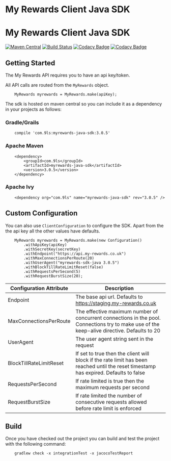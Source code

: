 # My Rewards Client Java SDK
# My Rewards Client Java SDK

[![Maven Central](https://maven-badges.herokuapp.com/maven-central/com.9ls/myrewards-java-sdk/badge.svg)](https://maven-badges.herokuapp.com/maven-central/com.9ls/myrewards-java-sdk)
[![Build Status](https://api.travis-ci.com/nine-lives/myrewards-sdk-java.png)](https://travis-ci.com/nine-lives/myrewards-sdk-java)
[![Codacy Badge](https://app.codacy.com/project/badge/Grade/91e4e97db854401d878fcf1670dfed25)](https://www.codacy.com/gh/nine-lives/myrewards-sdk-java/dashboard?utm_source=github.com&amp;utm_medium=referral&amp;utm_content=nine-lives/myrewards-sdk-java&amp;utm_campaign=Badge_Grade)
[![Codacy Badge](https://app.codacy.com/project/badge/Coverage/91e4e97db854401d878fcf1670dfed25)](https://www.codacy.com/gh/nine-lives/myrewards-sdk-java/dashboard?utm_source=github.com&utm_medium=referral&utm_content=nine-lives/myrewards-sdk-java&utm_campaign=Badge_Coverage)

## Getting Started

The My Rewards API requires you to have an api key/token. 

All API calls are routed from the `MyRewards` object.

```
    MyRewards myrewards = MyRewards.make(apiKey);
```

The sdk is hosted on maven central so you can include it as a dependency 
in your projects as follows:

### Gradle/Grails
```
    compile 'com.9ls:myrewards-java-sdk:3.0.5'
```

### Apache Maven
```
    <dependency>
        <groupId>com.9ls</groupId>
        <artifactId>myrewards-java-sdk</artifactId>
        <version>3.0.5</version>
    </dependency>
```

### Apache Ivy
```
    <dependency org="com.9ls" name="myrewards-java-sdk" rev="3.0.5" />
```

## Custom Configuration

You can also use `ClientConfiguration` to configure the SDK. Apart
from the the api key all the other values have defaults.

```
    MyRewards myrewards = MyRewards.make(new Configuration()
        .withApiKey(apiKey)
        .withSecretKey(secretKey)
        .withEndpoint("https://api.my-rewards.co.uk")
        .withMaxConnectionsPerRoute(20)
        .withUserAgent("myrewards-sdk-java 3.0.5")
        .withBlockTillRateLimitReset(false)
        .withRequestsPerSecond(5)
        .withRequestBurstSize(20);
```

| Configuration Attribute | Description |
| ----------------------- | ----------- |
| Endpoint | The base api url. Defaults to https://staging.my-rewards.co.uk |
| MaxConnectionsPerRoute | The effective maximum number of concurrent connections in the pool. Connections try to make use of the keep-alive directive. Defaults to 20
| UserAgent | The user agent string sent in the request
| BlockTillRateLimitReset | If set to true then the client will block if the rate limit has been reached until the reset timestamp has expired. Defaults to false
| RequestsPerSecond | If rate limited is true then the maximum requests per second 
| RequestBurstSize | If rate limited the number of consecutive requests allowed before rate limit is enforced 


## Build

Once you have checked out the project you can build and test the project with the following command:

```
    gradlew check -x integrationTest -x jacocoTestReport
```

 